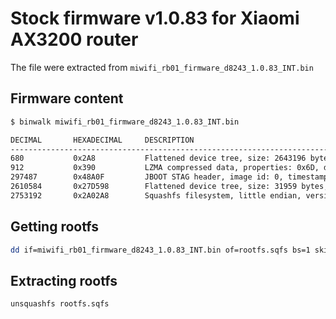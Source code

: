 # Stock firmware v1.0.83 for Xiaomi AX3200 router
The file were extracted from `miwifi_rb01_firmware_d8243_1.0.83_INT.bin  `

## Firmware content
```bash
$ binwalk miwifi_rb01_firmware_d8243_1.0.83_INT.bin                                                                                                                                          ✔  11s  

DECIMAL       HEXADECIMAL     DESCRIPTION
--------------------------------------------------------------------------------
680           0x2A8           Flattened device tree, size: 2643196 bytes, version: 17
912           0x390           LZMA compressed data, properties: 0x6D, dictionary size: 8388608 bytes, uncompressed size: 7866440 bytes
297487        0x48A0F         JBOOT STAG header, image id: 0, timestamp 0xB3C9C0D4, image size: 1298881579 bytes, image JBOOT checksum: 0x3C0E, header JBOOT checksum: 0x92CD
2610584       0x27D598        Flattened device tree, size: 31959 bytes, version: 17
2753192       0x2A02A8        Squashfs filesystem, little endian, version 4.0, compression:xz, size: 17830712 bytes, 4529 inodes, blocksize: 262144 bytes, created: 2022-05-20 10:25:58
```

## Getting rootfs
```bash
dd if=miwifi_rb01_firmware_d8243_1.0.83_INT.bin of=rootfs.sqfs bs=1 skip=2753192
```

## Extracting rootfs
```bash
unsquashfs rootfs.sqfs
```
